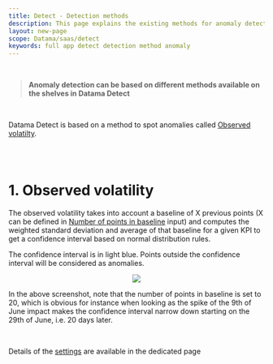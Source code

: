 ```yaml
---
title: Detect - Detection methods
description: This page explains the existing methods for anomaly detection
layout: new-page
scope: Datama/saas/detect
keywords: full app detect detection method anomaly
---
```


<br>

> **Anomaly detection can be based on different methods available on the shelves in Datama Detect**

<br>

Datama Detect is based on a method to spot anomalies called [Observed volatilty](#observed-volatility). 

<!-- This is split also in three configurable thresholds:
    - [Relative variation threshold](#relative-variation-threshold)
    - [Absolute variation threshold](#absolute-variation-threshold)
    - [Absolute value threshold](#absolute-value-threshold) -->

<br>


<!-- We will use the following dataset for example on those methods -->
<!-- <center><iframe src="https://docs.google.com/spreadsheets/d/e/2PACX-1vTXYphkUS8WX6Wa4GZp5LBisnEOoqdLyp9darrXuIJPqmsnv_f8Tvhq_0sNX7L2uVfIaJjonTP2j8Fm/pubhtml?gid=33769454&amp;single=true&amp;widget=true&amp;headers=false" width="720" height="270"></iframe></center> -->

<br>

# 1. Observed volatility

The observed volatility takes into account a baseline of X previous points (X can be defined in [Number of points in baseline]({{site.url}}/{{site.baseurl}}/core_app/new/detect/settings.html#25-number-of-points-in-baseline) input) and computes the weighted standard deviation and average of that baseline for a given KPI to get a confidence interval based on normal distribution rules. 

The confidence interval is in light blue. Points outside the confidence interval will be considered as anomalies.

<center><img src="{{site.url}}/{{site.baseurl}}/core_app/new/detect/images/detect_volatility.png"/></center>

In the above screenshot, note that the number of points in baseline is set to 20, which is obvious for instance when looking as the spike of the 9th of June impact makes the confidence interval narrow down starting on the 29th of June, i.e. 20 days later. 

<br>

Details of the [settings]({{site.url}}/{{site.baseurl}}/core_app/new/detect/settings.html#25-number-of-points-in-baseline) are available in the dedicated page

<!-- 
### Smart Interval

By default, when "Observed Volatility" is selected, the Smart Interval button is enabled.  
Smart Interval calculates a theoretical confidence interval instead of an observed interval, using the Wilson method ([click here to learn more](https://corpus.ulaval.ca/server/api/core/bitstreams/aecd68a4-0d76-45da-b2e3-d6e0e7547a9c/content)). This applies only to ratios between 0 and 1 since Wilson method relies on a Binomial distribution. Smart Interval only calculates the Lower Bound of the interval with the Wilson method, allowing for better detection of values close to 0.

Below is an example of anomaly detection with and without Smart Interval.

<center><img src="{{site.url}}/{{site.baseurl}}/core_app/new/detect/images/detect_wo_smart_interval.png"/></center>
<p align="center"><em>Without Smart Interval</em></p>


<center><img src="{{site.url}}/{{site.baseurl}}/core_app/new/detect/images/detect_with_smart_interval.png"/></center>
<p align="center"><em>With Smart Interval</em></p>

<br> -->


<!-- ## Methods based on confidence interval

Methods based on confidence interval takes into account relatively complex algorithm based on your historical data to define an expected confidence interval for next points.
This assumes the definition of a [confidence interval]({{site.url}}/{{site.baseurl}}/core_app/new/detect/settings.html#confidence-interval) which is set by default at 95% -->

<!-- ### 2. Methods based on manually configured thresholds

Methods based on manually configured thresholds take into account a 

We will use the following dataset for example on those methods

<center><iframe src="https://docs.google.com/spreadsheets/d/e/2PACX-1vTXYphkUS8WX6Wa4GZp5LBisnEOoqdLyp9darrXuIJPqmsnv_f8Tvhq_0sNX7L2uVfIaJjonTP2j8Fm/pubhtml?gid=33769454&amp;single=true&amp;widget=true&amp;headers=false" width="720" height="270"></iframe></center>

<br>

## Relative variation threshold

This methods flags as anomaly any relative variation that is higher or lower than the defined threshold vs. the defined base line.

For instance, in the screenshot below, we compare each point to the previous same hour of the same day of week and if the relative variation is above or below 50%, the value will be considered as an outlier, which is the case for the latest point

<center><img src="{{site.url}}/{{site.baseurl}}/core_app/new/detect/images/detect_relative_var_input.png"/></center>
<center><img src="{{site.url}}/{{site.baseurl}}/core_app/new/detect/images/detect_relative_var_output.png"/></center>

> Note that in this case, threshold input is considered in % if above 1, so there is no need to put a decimal value
<br>
> Also note that you might want to use more than one point in your base line, to smooth the expected value

<br>

## Absolute variation threshold

This methods flags as anomaly any absolute variation that is higher or lower than the defined threshold by difference vs. the defined base line.

For instance, in the screenshot below, we compare each point to the previous same hour of the same day of week and if the absolute variation is above or below 20k, the value will be considered as an outlier, which is the case for two points

<center><img src="{{site.url}}/{{site.baseurl}}/core_app/new/detect/images/detect_absolute_var_input.png"/></center>
<center><img src="{{site.url}}/{{site.baseurl}}/core_app/new/detect/images/detect_absolute_var_output.png"/></center>

> Note that the flagged outliers are not the same as in the previous relative method, which comes from the fact that there is a weekly seasonlity in the data and low values (typically weekends) have less chance to get flagged since the threshold is absolute

<br>

## Absolute value threshold

This methods flags as anomaly any value that is not on the same side as the defined base line of the hard line defined in the threshold.
For instance if the threshold is set to 50k and the base line value is 40k, if the considered value is 60k, this will be considered as an anomaly

In the screenshot below, we compare each point to the previous point and if the value changes sign vs. 50k, the value will be considered as an outlier

<center><img src="{{site.url}}/{{site.baseurl}}/core_app/new/detect/images/detect_absolute_value_input.png"/></center>
<center><img src="{{site.url}}/{{site.baseurl}}/core_app/new/detect/images/detect_absolute_value_output.png"/></center> -->
